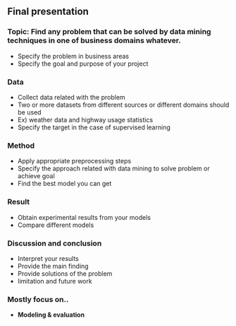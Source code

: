 ## Final presentation
 
###  Topic: Find any problem that can be solved by data mining techniques in one of business domains whatever.
+ Specify the problem in business areas
+  Specify the goal and purpose of your project
###  Data
+  Collect data related with the problem
+  Two or more datasets from different sources or different domains should be used
  + Ex) weather data and highway usage statistics
+  Specify the target in the case of supervised learning
###  Method
+  Apply appropriate preprocessing steps
+  Specify the approach related with data mining to solve problem or achieve goal
+  Find the best model you can get
###  Result
+  Obtain experimental results from your models
+  Compare different models
###  Discussion and conclusion
+  Interpret your results
+  Provide the main finding
+  Provide solutions of the problem
+  limitation and future work

### Mostly focus on..
+ **Modeling & evaluation**
